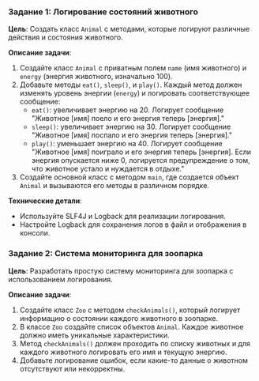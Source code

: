 ### Задание 1: Логирование состояний животного

**Цель**: Создать класс `Animal` с методами, которые логируют различные действия и состояния животного.

**Описание задачи**:
1. Создайте класс `Animal` с приватным полем `name` (имя животного) и `energy` (энергия животного, изначально 100).
2. Добавьте методы `eat()`, `sleep()`, и `play()`. Каждый метод должен изменять уровень энергии (`energy`) и логировать соответствующее сообщение:
   - `eat()`: увеличивает энергию на 20. Логирует сообщение "Животное [имя] поело и его энергия теперь [энергия]."
   - `sleep()`: увеличивает энергию на 30. Логирует сообщение "Животное [имя] поспало и его энергия теперь [энергия]."
   - `play()`: уменьшает энергию на 40. Логирует сообщение "Животное [имя] поиграло и его энергия теперь [энергия]. Если энергия опускается ниже 0, логируется предупреждение о том, что животное устало и нуждается в отдыхе."
3. Создайте основной класс с методом `main`, где создается объект `Animal` и вызываются его методы в различном порядке.

**Технические детали**:
- Используйте SLF4J и Logback для реализации логирования.
- Настройте Logback для сохранения логов в файл и отображения в консоли.

### Задание 2: Система мониторинга для зоопарка

**Цель**: Разработать простую систему мониторинга для зоопарка с использованием логирования.

**Описание задачи**:
1. Создайте класс `Zoo` с методом `checkAnimals()`, который логирует информацию о состоянии каждого животного в зоопарке.
2. В классе `Zoo` создайте список объектов `Animal`. Каждое животное должно иметь уникальные характеристики.
3. Метод `checkAnimals()` должен проходить по списку животных и для каждого животного логировать его имя и текущую энергию.
4. Добавьте логирование ошибок, если какие-то данные о животном отсутствуют или некорректны.
